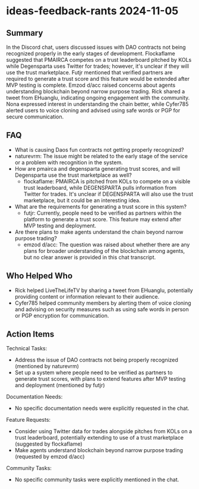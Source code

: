 # ideas-feedback-rants 2024-11-05

## Summary
 In the Discord chat, users discussed issues with DAO contracts not being recognized properly in the early stages of development. Flockaflame suggested that PMAIRCA competes on a trust leaderboard pitched by KOLs while Degensparta uses Twitter for trades; however, it's unclear if they will use the trust marketplace. Futjr mentioned that verified partners are required to generate a trust score and this feature would be extended after MVP testing is complete. Emzod d/acc raised concerns about agents understanding blockchain beyond narrow purpose trading. Rick shared a tweet from EHuanglu, indicating ongoing engagement with the community. Nona expressed interest in understanding the chain better, while Cyfer785 alerted users to voice cloning and advised using safe words or PGP for secure communication.

## FAQ
 - What is causing Daos fun contracts not getting properly recognized?
  - naturevrm: The issue might be related to the early stage of the service or a problem with recognition in the system.
- How are pmairca and degensparta generating trust scores, and will Degensparta use the trust marketplace as well?
  - flockaflame: PMAIRCA is pitched from KOLs to compete on a visible trust leaderboard, while DEGENSPARTA pulls information from Twitter for trades. It's unclear if DEGENSPARTA will also use the trust marketplace, but it could be an interesting idea.
- What are the requirements for generating a trust score in this system?
  - futjr: Currently, people need to be verified as partners within the platform to generate a trust score. This feature may extend after MVP testing and deployment.
- Are there plans to make agents understand the chain beyond narrow purpose trading?
  - emzod d/acc: The question was raised about whether there are any plans for broader understanding of the blockchain among agents, but no clear answer is provided in this chat transcript.

## Who Helped Who
 - Rick helped LiveTheLifeTV by sharing a tweet from EHuanglu, potentially providing content or information relevant to their audience.
- Cyfer785 helped community members by alerting them of voice cloning and advising on security measures such as using safe words in person or PGP encryption for communication.

## Action Items
 Technical Tasks:
  - Address the issue of DAO contracts not being properly recognized (mentioned by naturevrm)
  - Set up a system where people need to be verified as partners to generate trust scores, with plans to extend features after MVP testing and deployment (mentioned by futjr)

Documentation Needs:
  - No specific documentation needs were explicitly requested in the chat.

Feature Requests:
  - Consider using Twitter data for trades alongside pitches from KOLs on a trust leaderboard, potentially extending to use of a trust marketplace (suggested by flockaflame)
  - Make agents understand blockchain beyond narrow purpose trading (requested by emzod d/acc)

Community Tasks:
  - No specific community tasks were explicitly mentioned in the chat.

